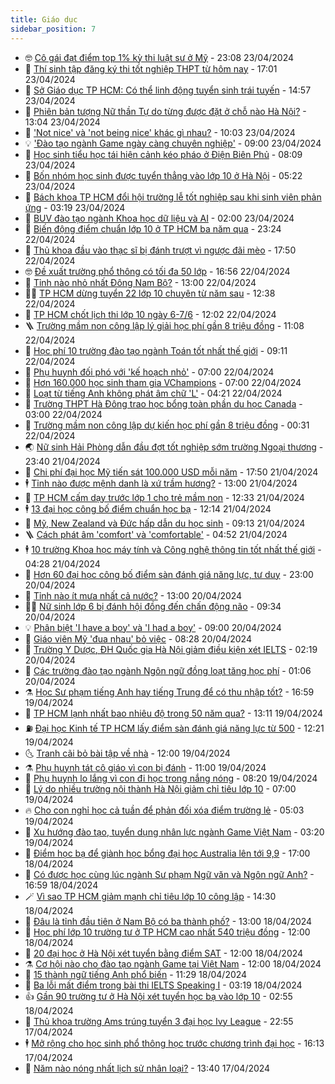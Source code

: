 ```yaml
---
title: Giáo dục
sidebar_position: 7
---
```


<!-- vnexpress-giao-duc:START -->
- 🤓 [Cô gái đạt điểm top 1% kỳ thi luật sư ở Mỹ](https://vnexpress.net/co-gai-dat-diem-top-1-ky-thi-luat-su-o-my-4737772.html) - 23:08 23/04/2024
- 🦆 [Thí sinh tập đăng ký thi tốt nghiệp THPT từ hôm nay](https://vnexpress.net/thi-sinh-tap-dang-ky-thi-tot-nghiep-thpt-tu-hom-nay-4738009.html) - 17:01 23/04/2024
- 🦩 [Sở Giáo dục TP HCM: Có thể linh động tuyển sinh trái tuyến](https://vnexpress.net/so-giao-duc-tp-hcm-co-the-linh-dong-tuyen-sinh-trai-tuyen-4737997.html) - 14:57 23/04/2024
- 🌮 [Phiên bản tượng Nữ thần Tự do từng được đặt ở chỗ nào Hà Nội?](https://vnexpress.net/phien-ban-tuong-nu-than-tu-do-tung-duoc-dat-o-cho-nao-ha-noi-4737894.html) - 13:04 23/04/2024
- 🔭 [&#39;Not nice&#39; và &#39;not being nice&#39; khác gì nhau?](https://vnexpress.net/not-nice-va-not-being-nice-khac-gi-nhau-4736939.html) - 10:03 23/04/2024
- 💡 [&#39;Đào tạo ngành Game ngày càng chuyên nghiệp&#39;](https://vnexpress.net/dao-tao-nganh-game-ngay-cang-chuyen-nghiep-4737819.html) - 09:00 23/04/2024
- 🥰 [Học sinh tiểu học tái hiện cảnh kéo pháo ở Điện Biên Phủ](https://vnexpress.net/hoc-sinh-tieu-hoc-tai-hien-canh-keo-phao-o-dien-bien-phu-4736033.html) - 08:09 23/04/2024
- 🐲 [Bốn nhóm học sinh được tuyển thẳng vào lớp 10 ở Hà Nội](https://vnexpress.net/bon-nhom-hoc-sinh-duoc-tuyen-thang-vao-lop-10-o-ha-noi-4737026.html) - 05:22 23/04/2024
- 🦒 [Bách khoa TP HCM đổi hội trường lễ tốt nghiệp sau khi sinh viên phản ứng](https://vnexpress.net/bach-khoa-tp-hcm-doi-hoi-truong-le-tot-nghiep-sau-khi-sinh-vien-phan-ung-4737467.html) - 03:19 23/04/2024
- 🦆 [BUV đào tạo ngành Khoa học dữ liệu và AI](https://vnexpress.net/buv-dao-tao-nganh-khoa-hoc-du-lieu-va-ai-4736308.html) - 02:00 23/04/2024
- 🧰 [Biến động điểm chuẩn lớp 10 ở TP HCM ba năm qua](https://vnexpress.net/bien-dong-diem-chuan-lop-10-o-tp-hcm-ba-nam-qua-4737133.html) - 23:24 22/04/2024
- 🐘 [Thủ khoa đầu vào thạc sĩ bị đánh trượt vì ngược đãi mèo](https://vnexpress.net/thu-khoa-dau-vao-thac-si-bi-danh-truot-vi-nguoc-dai-meo-4737435.html) - 17:50 22/04/2024
- 🤓 [Đề xuất trường phổ thông có tối đa 50 lớp](https://vnexpress.net/de-xuat-truong-pho-thong-co-toi-da-50-lop-4737317.html) - 16:56 22/04/2024
- 🧰 [Tỉnh nào nhỏ nhất Đông Nam Bộ?](https://vnexpress.net/tinh-nao-nho-nhat-dong-nam-bo-4737341.html) - 13:00 22/04/2024
- 🧑‍💻 [TP HCM dừng tuyển 22 lớp 10 chuyên từ năm sau](https://vnexpress.net/tp-hcm-dung-tuyen-22-lop-10-chuyen-tu-nam-sau-4737385.html) - 12:38 22/04/2024
- 🫶 [TP HCM chốt lịch thi lớp 10 ngày 6-7/6](https://vnexpress.net/tp-hcm-chot-lich-thi-lop-10-ngay-6-7-6-4727910.html) - 12:02 22/04/2024
- 🪜 [Trường mầm non công lập lý giải học phí gần 8 triệu đồng](https://vnexpress.net/truong-mam-non-cong-lap-ly-giai-hoc-phi-gan-8-trieu-dong-4737276.html) - 11:08 22/04/2024
- 🎊 [Học phí 10 trường đào tạo ngành Toán tốt nhất thế giới](https://vnexpress.net/hoc-phi-10-truong-dao-tao-nganh-toan-tot-nhat-the-gioi-4736925.html) - 09:11 22/04/2024
- 🧐 [Phụ huynh đối phó với &#39;kế hoạch nhỏ&#39;](https://vnexpress.net/phu-huynh-doi-pho-voi-ke-hoach-nho-4736377.html) - 07:00 22/04/2024
- 🌈 [Hơn 160.000 học sinh tham gia VChampions](https://vnexpress.net/hon-160-000-hoc-sinh-tham-gia-vchampions-4737173.html) - 07:00 22/04/2024
- 🥰 [Loạt từ tiếng Anh không phát âm chữ &#39;L&#39;](https://vnexpress.net/loat-tu-tieng-anh-khong-phat-am-chu-l-4736927.html) - 04:21 22/04/2024
- 🎡 [Trường THPT Hà Đông trao học bổng toàn phần du học Canada](https://vnexpress.net/truong-thpt-ha-dong-trao-hoc-bong-toan-phan-du-hoc-canada-4735588.html) - 03:00 22/04/2024
- 🎊 [Trường mầm non công lập dự kiến học phí gần 8 triệu đồng](https://vnexpress.net/truong-mam-non-cong-lap-du-kien-hoc-phi-gan-8-trieu-dong-4736935.html) - 00:31 22/04/2024
- 🌏 [Nữ sinh Hải Phòng dẫn đầu đợt tốt nghiệp sớm trường Ngoại thương](https://vnexpress.net/nu-sinh-hai-phong-dan-dau-dot-tot-nghiep-som-truong-ngoai-thuong-4736904.html) - 23:40 21/04/2024
- 🥸 [Chi phí đại học Mỹ tiến sát 100.000 USD mỗi năm](https://vnexpress.net/chi-phi-dai-hoc-my-tien-sat-100-000-usd-moi-nam-4736930.html) - 17:50 21/04/2024
- 🕴 [Tỉnh nào được mệnh danh là xứ trầm hương?](https://vnexpress.net/tinh-nao-duoc-menh-danh-la-xu-tram-huong-4736833.html) - 13:00 21/04/2024
- 💂 [TP HCM cấm dạy trước lớp 1 cho trẻ mầm non](https://vnexpress.net/tp-hcm-cam-day-truoc-lop-1-cho-tre-mam-non-4736891.html) - 12:33 21/04/2024
- 🕴 [13 đại học công bố điểm chuẩn học bạ](https://vnexpress.net/13-dai-hoc-cong-bo-diem-chuan-hoc-ba-4736842.html) - 12:14 21/04/2024
- 🌋 [Mỹ, New Zealand và Đức hấp dẫn du học sinh](https://vnexpress.net/my-new-zealand-va-duc-hap-dan-du-hoc-sinh-4736838.html) - 09:13 21/04/2024
- 🪜 [Cách phát âm &#39;comfort&#39; và &#39;comfortable&#39;](https://vnexpress.net/cach-phat-am-comfort-va-comfortable-4736807.html) - 04:52 21/04/2024
- 🕴 [10 trường Khoa học máy tính và Công nghệ thông tin tốt nhất thế giới](https://vnexpress.net/10-truong-khoa-hoc-may-tinh-va-cong-nghe-thong-tin-tot-nhat-the-gioi-4734007.html) - 04:28 21/04/2024
- 🎃 [Hơn 60 đại học công bố điểm sàn đánh giá năng lực, tư duy](https://vnexpress.net/hon-60-dai-hoc-cong-bo-diem-san-danh-gia-nang-luc-tu-duy-4736687.html) - 23:00 20/04/2024
- 🦏 [Tỉnh nào ít mưa nhất cả nước?](https://vnexpress.net/tinh-nao-it-mua-nhat-ca-nuoc-4736403.html) - 13:00 20/04/2024
- 🧑‍🏫 [Nữ sinh lớp 6 bị đánh hội đồng đến chấn động não](https://vnexpress.net/nu-sinh-lop-6-bi-danh-hoi-dong-den-chan-dong-nao-4736591.html) - 09:34 20/04/2024
- 💡 [Phân biệt &#39;I have a boy&#39; và &#39;I had a boy&#39;](https://vnexpress.net/phan-biet-i-have-a-boy-va-i-had-a-boy-4736612.html) - 09:00 20/04/2024
- 🐎 [Giáo viên Mỹ &#39;đua nhau&#39; bỏ việc](https://vnexpress.net/giao-vien-my-dua-nhau-bo-viec-4736585.html) - 08:28 20/04/2024
- 🧰 [Trường Y Dược, ĐH Quốc gia Hà Nội giảm điều kiện xét IELTS](https://vnexpress.net/truong-y-duoc-dh-quoc-gia-ha-noi-giam-dieu-kien-xet-ielts-4736477.html) - 02:19 20/04/2024
- 🙉 [Các trường đào tạo ngành Ngôn ngữ đồng loạt tăng học phí](https://vnexpress.net/cac-truong-dao-tao-nganh-ngon-ngu-dong-loat-tang-hoc-phi-4733702.html) - 01:06 20/04/2024
- ⚗️ [Học Sư phạm tiếng Anh hay tiếng Trung để có thu nhập tốt?](https://vnexpress.net/hoc-su-pham-tieng-anh-hay-tieng-trung-de-co-thu-nhap-tot-4734702.html) - 16:59 19/04/2024
- 🌝 [TP HCM lạnh nhất bao nhiêu độ trong 50 năm qua?](https://vnexpress.net/tp-hcm-lanh-nhat-bao-nhieu-do-trong-50-nam-qua-4736282.html) - 13:11 19/04/2024
- ⛽️ [Đại học Kinh tế TP HCM lấy điểm sàn đánh giá năng lực từ 500](https://vnexpress.net/dai-hoc-kinh-te-tp-hcm-lay-diem-san-danh-gia-nang-luc-tu-500-4736286.html) - 12:21 19/04/2024
- 🌜 [Tranh cãi bỏ bài tập về nhà](https://vnexpress.net/tranh-cai-bo-bai-tap-ve-nha-4735910.html) - 12:00 19/04/2024
- ⚗️ [Phụ huynh tát cô giáo vì con bị đánh](https://vnexpress.net/phu-huynh-tat-co-giao-vi-con-bi-danh-4736276.html) - 11:00 19/04/2024
- 🧰 [Phụ huynh lo lắng vì con đi học trong nắng nóng](https://vnexpress.net/phu-huynh-lo-lang-vi-con-di-hoc-trong-nang-nong-4735945.html) - 08:20 19/04/2024
- 🤗 [Lý do nhiều trường nội thành Hà Nội giảm chỉ tiêu lớp 10](https://vnexpress.net/ly-do-nhieu-truong-noi-thanh-ha-noi-giam-chi-tieu-lop-10-4736109.html) - 07:00 19/04/2024
- 🔥 [Cho con nghỉ học cả tuần để phản đối xóa điểm trường lẻ](https://vnexpress.net/cho-con-nghi-hoc-ca-tuan-de-phan-doi-xoa-diem-truong-le-4736042.html) - 05:03 19/04/2024
- 💪 [Xu hướng đào tạo, tuyển dụng nhân lực ngành Game Việt Nam](https://vnexpress.net/xu-huong-dao-tao-tuyen-dung-nhan-luc-nganh-game-viet-nam-4735988.html) - 03:20 19/04/2024
- 💂 [Điểm học bạ để giành học bổng đại học Australia lên tới 9,9](https://vnexpress.net/diem-hoc-ba-de-gianh-hoc-bong-dai-hoc-australia-len-toi-9-9-4734809.html) - 17:00 18/04/2024
- 🌮 [Có được học cùng lúc ngành Sư phạm Ngữ văn và Ngôn ngữ Anh?](https://vnexpress.net/co-duoc-hoc-cung-luc-nganh-su-pham-ngu-van-va-ngon-ngu-anh-4734148.html) - 16:59 18/04/2024
- 🪄 [Vì sao TP HCM giảm mạnh chỉ tiêu lớp 10 công lập](https://vnexpress.net/vi-sao-tp-hcm-giam-manh-chi-tieu-lop-10-cong-lap-4735821.html) - 14:30 18/04/2024
- 🎡 [Đâu là tỉnh đầu tiên ở Nam Bộ có ba thành phố?](https://vnexpress.net/dau-la-tinh-dau-tien-o-nam-bo-co-ba-thanh-pho-4735847.html) - 13:00 18/04/2024
- 🌈 [Học phí lớp 10 trường tư ở TP HCM cao nhất 540 triệu đồng](https://vnexpress.net/hoc-phi-lop-10-truong-tu-o-tp-hcm-cao-nhat-540-trieu-dong-4735691.html) - 12:00 18/04/2024
- 🎊 [20 đại học ở Hà Nội xét tuyển bằng điểm SAT](https://vnexpress.net/20-dai-hoc-o-ha-noi-xet-tuyen-bang-diem-sat-4735174.html) - 12:00 18/04/2024
- ⚗️ [Cơ hội nào cho đào tạo ngành Game tại Việt Nam](https://vnexpress.net/co-hoi-nao-cho-dao-tao-nganh-game-tai-viet-nam-4735818.html) - 12:00 18/04/2024
- 🌁 [15 thành ngữ tiếng Anh phổ biến](https://vnexpress.net/15-thanh-ngu-tieng-anh-pho-bien-4735681.html) - 11:29 18/04/2024
- 🦏 [Ba lỗi mất điểm trong bài thi IELTS Speaking I](https://vnexpress.net/ba-loi-mat-diem-trong-bai-thi-ielts-speaking-i-4735781.html) - 03:19 18/04/2024
- 👍 [Gần 90 trường tư ở Hà Nội xét tuyển học bạ vào lớp 10](https://vnexpress.net/gan-90-truong-tu-o-ha-noi-xet-tuyen-hoc-ba-vao-lop-10-4735752.html) - 02:55 18/04/2024
- 🌈 [Thủ khoa trường Ams trúng tuyển 3 đại học Ivy League](https://vnexpress.net/thu-khoa-truong-ams-trung-tuyen-3-dai-hoc-ivy-league-4734613.html) - 22:55 17/04/2024
- 🕴 [Mở rộng cho học sinh phổ thông học trước chương trình đại học](https://vnexpress.net/mo-rong-cho-hoc-sinh-pho-thong-hoc-truoc-chuong-trinh-dai-hoc-4735660.html) - 16:13 17/04/2024
- 🧰 [Năm nào nóng nhất lịch sử nhân loại?](https://vnexpress.net/nam-nao-nong-nhat-lich-su-nhan-loai-4735641.html) - 13:40 17/04/2024<!-- vnexpress-giao-duc:END -->
